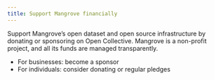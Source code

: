 ```yaml
---
title: Support Mangrove financially
---
```


Support Mangrove’s open dataset and open source infrastructure by donating or sponsoring on Open Collective. Mangrove is a non-profit project, and all its funds are managed transparently.
* For businesses: become a sponsor
* For individuals: consider donating or regular pledges
